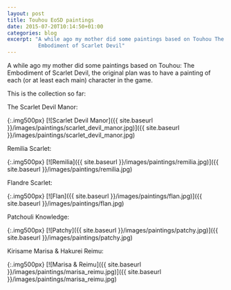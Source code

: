 ```yaml
---
layout: post
title: Touhou EoSD paintings
date: 2015-07-20T10:14:50+01:00
categories: blog
excerpt: "A while ago my mother did some paintings based on Touhou The
          Embodiment of Scarlet Devil"
---
```


A while ago my mother did some paintings based on Touhou: The Embodiment of
Scarlet Devil, the original plan was to have a painting of each (or at least
each main) character in the game.

This is the collection so far:

The Scarlet Devil Manor:

{:.img500px}
[![Scarlet Devil Manor]({{ site.baseurl }}/images/paintings/scarlet_devil_manor.jpg)]({{ site.baseurl }}/images/paintings/scarlet_devil_manor.jpg)

Remilia Scarlet:

{:.img500px}
[![Remilia]({{ site.baseurl }}/images/paintings/remilia.jpg)]({{ site.baseurl }}/images/paintings/remilia.jpg)

Flandre Scarlet:

{:.img500px}
[![Flan]({{ site.baseurl }}/images/paintings/flan.jpg)]({{ site.baseurl }}/images/paintings/flan.jpg)

Patchouli Knowledge:

{:.img500px}
[![Patchy]({{ site.baseurl }}/images/paintings/patchy.jpg)]({{ site.baseurl }}/images/paintings/patchy.jpg)

Kirisame Marisa & Hakurei Reimu:

{:.img500px}
[![Marisa & Reimu]({{ site.baseurl }}/images/paintings/marisa_reimu.jpg)]({{ site.baseurl }}/images/paintings/marisa_reimu.jpg)
